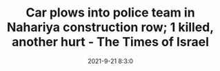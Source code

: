 ---
"title": "Car plows into police team in Nahariya construction row; 1 killed, another hurt - The Times of Israel"
"date": "2021-9-21 8:3:0"
"feed_name": "GOOGLENEWSCONSTRUCTION"
"feed_website": "https://news.google.com/search?q=construction%2Bincident&hl=en-US&gl=US&ceid=US:en"
"feed_rss": "https://news.google.com/rss/search?q=construction%2Bincident&hl=en-US&gl=US&ceid=US:en"
"link": "https://www.timesofisrael.com/2-injured-1-critically-after-vehicle-plows-into-police-checkpoint-in-north/"
"source": "{'href': 'https://www.timesofisrael.com', 'title': 'The Times of Israel'}"
"file": "_posts/2021-1-1-8cf86e1bc47d61f6a9ebbc4326dfc1e640c8cc31.md"
"accident": "1"
"drilling": "0"
"dead": "1"
"injured": "0"
"arrested": "0"
"where": "unknown site"
"causes": "plow"
"place": "Nahariya"
---